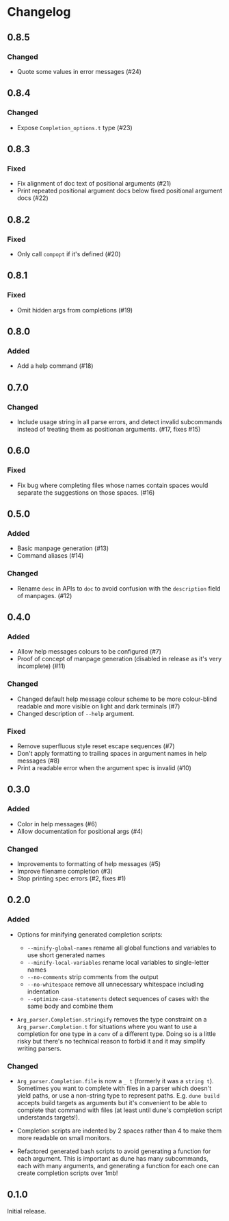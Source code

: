 # Changelog

## 0.8.5

### Changed

- Quote some values in error messages (#24)

## 0.8.4

### Changed

- Expose `Completion_options.t` type (#23)

## 0.8.3

### Fixed

- Fix alignment of doc text of positional arguments (#21)
- Print repeated positional argument docs below fixed positional argument docs (#22)

## 0.8.2

### Fixed

- Only call `compopt` if it's defined (#20)

## 0.8.1

### Fixed

- Omit hidden args from completions (#19)

## 0.8.0

### Added

- Add a help command (#18)

## 0.7.0

### Changed

- Include usage string in all parse errors, and detect invalid subcommands
  instead of treating them as positionan arguments. (#17, fixes #15)

## 0.6.0

### Fixed

- Fix bug where completing files whose names contain spaces would separate the
  suggestions on those spaces. (#16)

## 0.5.0

### Added

- Basic manpage generation (#13)
- Command aliases (#14)

### Changed

- Rename `desc` in APIs to `doc` to avoid confusion with the `description` field of manpages. (#12)

## 0.4.0

### Added

- Allow help messages colours to be configured (#7)
- Proof of concept of manpage generation (disabled in release as it's very incomplete) (#11)

### Changed

- Changed default help message colour scheme to be more colour-blind readable
  and more visible on light and dark terminals (#7)
- Changed description of `--help` argument.

### Fixed

- Remove superfluous style reset escape sequences (#7)
- Don't apply formatting to trailing spaces in argument names in help messages (#8)
- Print a readable error when the argument spec is invalid (#10)

## 0.3.0

### Added

- Color in help messages (#6)
- Allow documentation for positional args (#4)

### Changed

- Improvements to formatting of help messages (#5)
- Improve filename completion (#3)
- Stop printing spec errors (#2, fixes #1)

## 0.2.0

### Added

- Options for minifying generated completion scripts:
  - `--minify-global-names` rename all global functions and variables to use
    short generated names
  - `--minify-local-variables` rename local variables to single-letter names
  - `--no-comments` strip comments from the output
  - `--no-whitespace` remove all unnecessary whitespace including indentation
  - `--optimize-case-statements` detect sequences of cases with the same body
    and combine them

- `Arg_parser.Completion.stringify` removes the type constraint on a
  `Arg_parser.Completion.t` for situations where you want to use a completion
  for one type in a `conv` of a different type. Doing so is a little risky but
  there's no technical reason to forbid it and it may simplify writing
  parsers.

### Changed

- `Arg_parser.Completion.file` is now a `_ t` (formerly it was a `string t`).
  Sometimes you want to complete with files in a parser which doesn't yield
  paths, or use a non-string type to represent paths. E.g. `dune build` accepts
  build targets as arguments but it's convenient to be able to complete that
  command with files (at least until dune's completion script understands
  targets!).

- Completion scripts are indented by 2 spaces rather than 4 to make them more
  readable on small monitors.

- Refactored generated bash scripts to avoid generating a function for each
  argument. This is important as dune has many subcommands, each with many
  arguments, and generating a function for each one can create completion
  scripts over 1mb!

## 0.1.0

Initial release.
